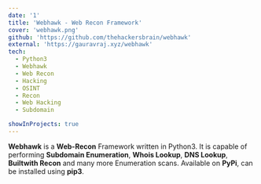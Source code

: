 ```yaml
---
date: '1'
title: 'Webhawk - Web Recon Framework'
cover: 'webhawk.png'
github: 'https://github.com/thehackersbrain/webhawk'
external: 'https://gauravraj.xyz/webhawk'
tech:
  - Python3
  - Webhawk
  - Web Recon
  - Hacking
  - OSINT
  - Recon
  - Web Hacking
  - Subdomain

showInProjects: true
---
```


**Webhawk** is a **Web-Recon** Framework written in Python3. It is capable of performing **Subdomain Enumeration**, **Whois Lookup**, **DNS Lookup**, **Builtwith Recon** and many more Enumeration scans. Available on **PyPi**, can be installed using **pip3**.
